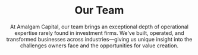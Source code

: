 ---
layout: team
permalink: /team
title: Our Team
description: Leadership that delivers results through operational expertise and hands-on experience
lineone: "Our "
linetwo: "Team"
subtitle: "At Amalgam Capital, our team brings an exceptional depth of operational expertise rarely found in investment firms. We've built, operated, and transformed businesses across industries—giving us unique insight into the challenges owners face and the opportunities for value creation."

team_members:
  - name: "Arun Shukla"
    title: "Managing Director"
    icon: "fa-user-tie"
    image: "arun.jpg"
    description: "Arun brings over 30 years of industry leadership and consulting expertise to Amalgam Capital. His career spans global roles in operations, strategy implementation, and business transformation across manufacturing, services, and technology sectors."
    experience:
      - "Founding Partner & CEO of SLKone, a management consulting firm bridging Strategy, Leadership, and Knowledge"
      - "Former Managing Director at Berkeley Research Group and Senior Managing Director at FTI Consulting"
      - "Led Practice at Kepner-Tregoe and held executive roles at SAP and BHP"
      - "Board Member at MechanAir, EMSAR, and Go Global NC"
    education:
      - "Master in Management from Sasin-Chulalongkorn in partnership with Kellogg School of Management (Northwestern) and Wharton (UPenn)"
      - "B.Tech in Civil Engineering from Indian Institute of Technology (Banaras Hindu University), Varanasi"
    value: "Arun excels at helping businesses navigate uncertainty and reach their goals through operational improvements. His approach centers on bridging the gap between strategy and execution, with a proven track record of driving sustainable growth across multiple industries."
    quote: "Another great day, which is better than yesterday and one that will make way for a better tomorrow for my clients, my team, and my dear ones."
  
  - name: "Phil Lynch"
    title: "Managing Partner"
    icon: "fa-cogs"
    image: "phil.jpg"
    description: "Phil is a continuous improvement and integration specialist with expertise in operations, logistics, salesforce effectiveness, and M&A integration. As a founding partner and COO at SLKone, Phil has delivered significant performance improvements for clients across industries."
    experience:
      - "Founding Partner & COO at SLKone"
      - "Co-founder of Abyss Analytics, a healthcare analytics company revolutionizing reimbursement intelligence"
      - "Former Director at Berkeley Research Group"
      - "Former Director of Performance Improvement at FTI Consulting"
      - "Led major operational transformations across aerospace, manufacturing, healthcare, and retail"
      - "PMP certified and Lean Practitioner"
    education:
      - "MBA in Finance from University of Notre Dame (Cum Laude)"
      - "BSBA in Computer Information Systems and Finance from Northern Arizona University"
    value: "Phil's hands-on approach to operational improvement brings immediate credibility to the shop floor. He specializes in aligning performance and success with operations and execution, firmly believing that people are crucial enablers to success."
    expertise:
      - "Supply chain optimization and Lean implementations"
      - "Post-merger integrations and value capture"
      - "Operational turnarounds and restructuring"
      - "Process improvement with measurable results"
  
  - name: "Andrew Klemm, CPA"
    title: "Managing Director"
    icon: "fa-calculator"
    image: "andrew.jpg"
    description: "Andrew combines quantitative rigor with operational insight. He has spent his career delivering business transformation projects across industries. His holistic approach to performance improvement has resulted in significant value creation for companies worldwide."
    experience:
      - "Partner and CFO at SLKone"
      - "Former CFO of MechanAir"
      - "Associate Director at Berkeley Research Group"
      - "Director of Performance Improvement at FTI Consulting"
      - "Certified Public Accountant in Georgia"
    education:
      - "Bachelor of Business Administration (BBA) in Accounting from the University of Georgia - Terry College of Business"
      - "BBA in Banking and Finance from the University of Georgia - Terry College of Business"
    value: "Andrew's expertise spans financial operations, working capital optimization, and organizational design. He has held various interim positions, including FP&A roles in a $2 billion organization and interim Customer Service, Plant Management, and controller positions across various organizations."
    expertise:
      - "Customer, product, and geographic profitability analysis"
      - "Net working capital improvements (Inventory, A/R, A/P)"
      - "Cash flow forecasting and SKU rationalization"
      - "Facility footprint optimization and SG&A spending reduction"
  
  - name: "Rachit Shukla"
    title: "Managing Director"
    icon: "fa-rocket"
    image: "rachit.jpg"
    description: "Rachit brings his diverse experience as a serial entrepreneur, corporate executive, and early-stage investor to Amalgam Capital. His background includes founding, scaling, and exiting technology companies, giving him unique insight into growth strategies and digital transformation."
    experience:
      - "Co-founder of Abyss Analytics, a healthcare analytics company revolutionizing reimbursement intelligence"
      - "Client Development Manager at SLKone, specializing in go-to-market strategies"
      - "Former VP of Emerging Technologies and Mobile at Ticketmaster"
      - "Co-founder and CEO of Two Toasters, a mobile product agency acquired by Ticketmaster"
      - "Active investor in multiple early-stage companies across diverse sectors"
    education:
      - "BSE in Finance, Management, and Marketing from The Wharton School, University of Pennsylvania"
    value: "Rachit specializes in identifying future possibilities and driving transformative success for companies at critical stages of evolution. His expertise in technology implementation, product strategy, and digital innovation helps portfolio companies leverage modern tools to accelerate growth."
    quote: "Focused on creating impact through the companies we enable, the communities we serve, and the people we support."
  
  - name: "Adit Shukla"
    title: "Managing Director"
    icon: "fa-lightbulb"
    image: "adit.jpg"
    description: "Adit specializes in business development, product strategy, and organizational design. His background spans mobile product development, creative direction, and early-stage investing, giving him a multi-faceted perspective on building and scaling businesses."
    experience:
      - "Co-founder of Abyss Analytics"
      - "Client Development Manager at SLKone"
      - "Former VP of Mobile & Emerging Technologies at Ticketmaster"
      - "Co-Founder, Partner, and Creative Director at Two Toasters (acquired by Ticketmaster)"
      - "Active investor in early-stage companies across electric mobility, fintech, e-commerce, and more"
    education:
      - "Bachelor of Science (BS) in Marketing and Management from NYU Stern School of Business"
    value: "Adit's expertise in product development, user experience, and go-to-market strategies helps portfolio companies refine their offerings and accelerate growth. As a Board Observer and Operating Partner at MechanAir, he coordinates with management teams, boards, and investors to drive organic growth and acquisition strategies."

collaboration:
  title: "Our Approach to Team Collaboration"
  description: "Unlike typical investment firms where partners may specialize by industry or function but rarely engage directly in operations, Amalgam's team collaborates throughout the investment lifecycle:"
  phases:
    - title: "Deal Evaluation"
      icon: "fa-search-dollar"
      items:
        - role: "Arun & Phil"
          description: "Lead operational assessment, focusing on manufacturing and service delivery processes"
        - role: "Andrew"
          description: "Conducts financial analysis and identifies working capital optimization opportunities"
        - role: "Rachit & Adit"
          description: "Evaluate technology infrastructure and digital enhancement potential"
    - title: "Value Creation Planning"
      icon: "fa-chart-line-up"
      items:
        - role: "Cross-functional team"
          description: "Develops comprehensive 100-day and long-term improvement roadmaps"
        - role: "Complementary perspectives"
          description: "Ensures plans address all aspects of business performance"
        - role: "Prioritization framework"
          description: "Balances quick wins with strategic initiatives"
    - title: "Implementation Support"
      icon: "fa-hands-helping"
      items:
        - role: "Hands-on engagement"
          description: "Partners work directly with portfolio company leadership"
        - role: "Skill-based deployment"
          description: "Team members engage based on specific operational needs"
        - role: "Regular collaboration"
          description: "Weekly internal reviews ensure a coordinated approach"
--- 